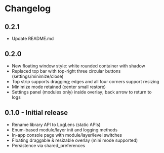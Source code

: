 # Changelog

## 0.2.1

- Update README.md

## 0.2.0

- New floating window style: white rounded container with shadow
- Replaced top bar with top-right three circular buttons (settings/minimize/close)
- Top strip supports dragging; edges and all four corners support resizing
- Minimize mode retained (center small restore)
- Settings panel (modules only) inside overlay; back arrow to return to logs

## 0.1.0 - Initial release

- Rename library API to LogLens (static APIs)
- Enum-based module/layer init and logging methods
- In-app console page with module/layer/level switches
- Floating draggable & resizable overlay (mini mode supported)
- Persistence via shared_preferences
